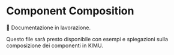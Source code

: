 # Component Composition

🚧 Documentazione in lavorazione.

Questo file sarà presto disponibile con esempi e spiegazioni sulla composizione dei componenti in KIMU.
